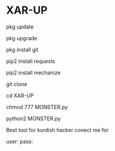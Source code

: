 # XAR-UP

pkg update

pkg upgrade

pkg install git

pip2 install requests

pip2 install mechanize

git clone 

cd XAR-UP

chmod 777 MONSTER.py

python2 MONSTER.py

Best tool for kurdish hacker conect me for

user:
pass:

